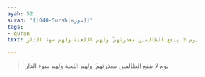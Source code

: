 ```yaml
---
ayah: 52
surah: '[[040-Surah|سورة]]'
tags:
- quran
text: يوم لا ينفع الظالمين معذرتهم ۖ ولهم اللعنة ولهم سوء الدار

---
```

> يوم لا ينفع الظالمين معذرتهم ۖ ولهم اللعنة ولهم سوء الدار
